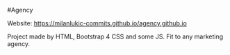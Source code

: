 #Agency

Website: https://milanlukic-commits.github.io/agency.github.io

Project made by HTML, Bootstrap 4 CSS and some JS.
Fit to any marketing agency.
